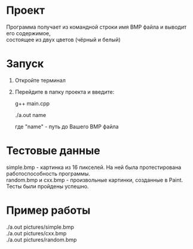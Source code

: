 # Проект

Программа получает из командной строки имя BMP файла и выводит его содержимое,  
состоящее из двух цветов (чёрный и белый)

# Запуск

1) Откройте терминал

2) Перейдите в папку проекта и введите:

    g++ main.cpp

    ./a.out name


    где "name" - путь до Вашего BMP файла

# Тестовые данные

simple.bmp - картинка из 16 пикселей. На ней была протестирована работоспособность программы.\
random.bmp и cxx.bmp - произвольные картинки, созданные в Paint.
Тесты были пройдены успешно.

# Пример работы

./a.out pictures/simple.bmp\
./a.out pictures/cxx.bmp\
./a.out pictures/random.bmp